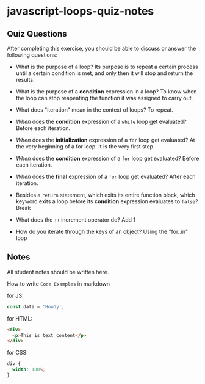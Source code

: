 # javascript-loops-quiz-notes

## Quiz Questions

After completing this exercise, you should be able to discuss or answer the following questions:

- What is the purpose of a loop?
  Its purpose is to repeat a certain process until a certain condition is met, and only then it will stop and return the results.

- What is the purpose of a **condition** expression in a loop?
  To know when the loop can stop reapeating the function it was assigned to carry out.

- What does "iteration" mean in the context of loops?
  To repeat.

- _When_ does the **condition** expression of a `while` loop get evaluated?
  Before each iteration.

- _When_ does the **initialization** expression of a `for` loop get evaluated?
  At the very beginning of a for loop. It is the very first step.

- _When_ does the **condition** expression of a `for` loop get evaluated?
  Before each iteration.

- _When_ does the **final** expression of a `for` loop get evaluated?
  After each iteration.

- Besides a `return` statement, which exits its entire function block, which keyword exits a loop before its **condition** expression evaluates to `false`?
  Break

- What does the `++` increment operator do?
  Add 1

- How do you iterate through the keys of an object?
  Using the "for..in" loop

## Notes

All student notes should be written here.

How to write `Code Examples` in markdown

for JS:

```javascript
const data = 'Howdy';
```

for HTML:

```html
<div>
  <p>This is text content</p>
</div>
```

for CSS:

```css
div {
  width: 100%;
}
```
